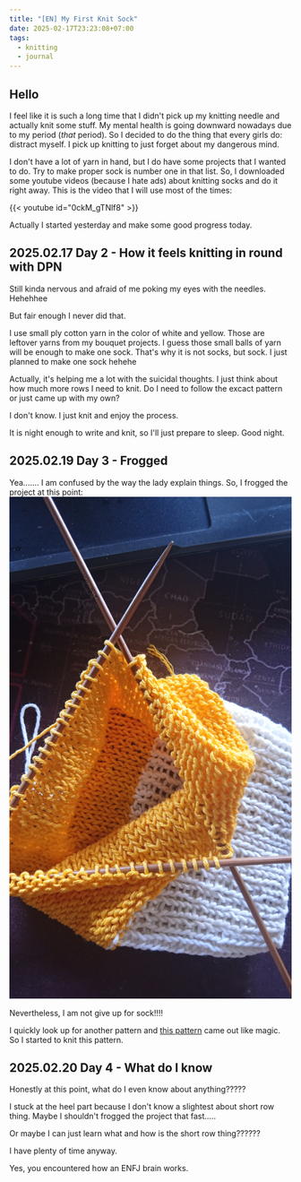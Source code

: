 ```yaml
---
title: "[EN] My First Knit Sock"
date: 2025-02-17T23:23:08+07:00
tags:
  - knitting
  - journal
---
```

## Hello

I feel like it is such a long time that I didn't pick up my knitting needle and actually knit some stuff. My mental 
health is going downward nowadays due to my period (*that* period). So I decided to do the thing that every girls do: distract myself. I pick up knitting to just forget about my dangerous mind. 

I don't have a lot of yarn in hand, but I do have some projects that I wanted to do. Try to make proper sock is number one in that list. So, I downloaded some youtube videos (because I hate ads) about knitting socks and do it right away. This is the video that I will use most of the times:

{{< youtube id="0ckM_gTNlf8" >}}

Actually I started yesterday and make some good progress today.


## 2025.02.17 Day 2 - How it feels knitting in round with DPN

Still kinda nervous and afraid of me poking my eyes with the needles. Hehehhee

But fair enough I never did that. 

I use small ply cotton yarn in the color of white and yellow. Those are leftover yarns from my bouquet projects. I guess those small balls of yarn will be enough to make one sock. That's why it is not socks, but sock. I just planned to make one sock hehehe

Actually, it's helping me a lot with the suicidal thoughts. I just think about how much more rows I need to knit. Do I need to follow the excact pattern or just came up with my own?

I don't know. I just knit and enjoy the process.

It is night enough to write and knit, so I'll just prepare to sleep. Good night.


## 2025.02.19 Day 3 - Frogged

Yea....... I am confused by the way the lady explain things. So, I frogged the project at this point: 
![frogged project](IMG_20250218_110244.jpg)

Nevertheless, I am not give up for sock!!!!

I quickly look up for another pattern and [this pattern](https://www.lovecrafts.com/en-gb/p/simple-socks-with-short-row-heel-and-toe-knitting-pattern-by-dorothy-shaw) came out like magic. So I started to knit this pattern.


## 2025.02.20 Day 4 - What do I know

Honestly at this point, what do I even know about anything?????

I stuck at the heel part because I don't know a slightest about short row thing. Maybe I shouldn't frogged the project that fast.....

Or maybe I can just learn what and how is the short row thing??????

I have plenty of time anyway.

Yes, you encountered how an ENFJ brain works.


